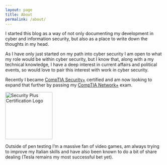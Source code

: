```yaml
---
layout: page
title: About
permalink: /about/
---
```


I started this blog as a way of not only documenting my development in cyber and information security, but also as a place to write down the thoughts in my head.

As I have only just started on my path into cyber security I am open to what my role would be within cyber security, but I know that, along with a my technical knowledge, I have a deep interest in current affairs and political events, so would love to pair this interest with work in cyber security.

Recently I became [CompTIA Security+](https://certification.comptia.org/certifications/security) certified and am now looking to expand that further by passing my [CompTIA Network+](https://certification.comptia.org/certifications/network) exam.

[<img src="https://i2.wp.com/shortmsgserv.co.uk/wp-content/uploads/2018/03/SecurityPlus-Logo-Certified-CE.png?resize=150%2C150" class="aligncenter size-thumbnail wp-image-259" width="150" height="150" alt="Security Plus Certification Logo" srcset="https://i2.wp.com/shortmsgserv.co.uk/wp-content/uploads/2018/03/SecurityPlus-Logo-Certified-CE.png?resize=150%2C150 150w, https://i2.wp.com/shortmsgserv.co.uk/wp-content/uploads/2018/03/SecurityPlus-Logo-Certified-CE.png?zoom=2&resize=150%2C150 300w, https://i2.wp.com/shortmsgserv.co.uk/wp-content/uploads/2018/03/SecurityPlus-Logo-Certified-CE.png?zoom=3&resize=150%2C150 450w" sizes="(max-width: 150px) 100vw, 150px" data-recalc-dims="1" />](https://certification.comptia.org/certifications/security)

Outside of pen testing I&#8217;m a massive fan of video games, am always trying to improve my Italian skills and have also been known to do a bit of share dealing (Tesla remains my most successful bet yet).